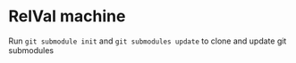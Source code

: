 # RelVal machine

Run `git submodule init` and `git submodules update` to clone and update git submodules
